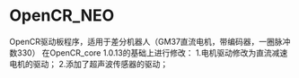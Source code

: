 # OpenCR_NEO
OpenCR驱动板程序，适用于差分机器人（GM37直流电机，带编码器，一圈脉冲数330）
在OpenCR_core 1.0.13的基础上进行修改：
1.电机驱动修改为直流减速电机的驱动；
2.添加了超声波传感器的驱动；

